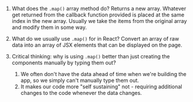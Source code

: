 1. What does the `.map()` array method do?
Returns a new array. Whatever get returned from the callback function provided
is placed at the same index in the new array. Usually we take the items from the
original array and modify them in some way.



2. What do we usually use `.map()` for in React?
Convert an array of raw data into an array of JSX elements that can be displayed on the page.


3. Critical thinking: why is using `.map()` better than just
   creating the components manually by typing them out?
   1. We often don't have the data ahead of time when we're building the app,
      so we simply can't manually type them out.
   2. It makes our code more "self sustaining" not - requiring additional changes
      to the code whenever the data changes.


